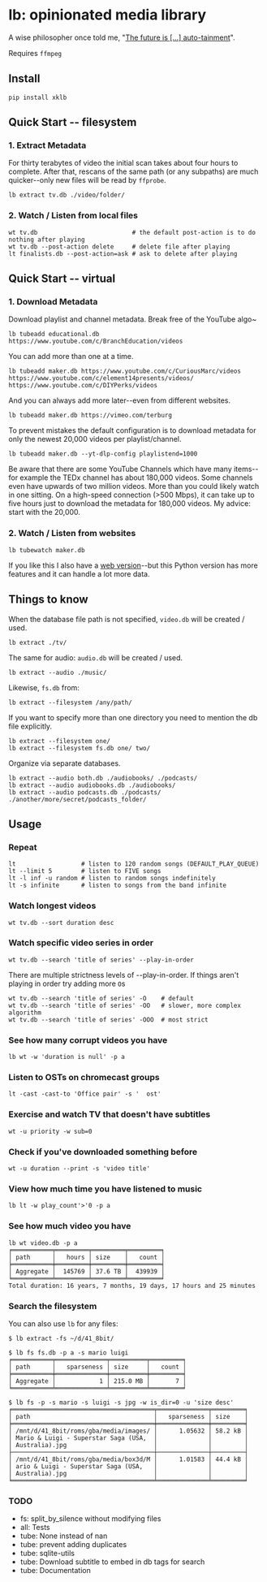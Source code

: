 # lb: opinionated media library

A wise philosopher once told me, "[The future is [...] auto-tainment](https://www.youtube.com/watch?v=F9sZFrsjPp0)".

Requires `ffmpeg`

## Install

    pip install xklb

## Quick Start -- filesystem

### 1. Extract Metadata

For thirty terabytes of video the initial scan takes about four hours to complete. After that, rescans of the same path (or any subpaths) are much quicker--only new files will be read by `ffprobe`.

    lb extract tv.db ./video/folder/

### 2. Watch / Listen from local files

    wt tv.db                          # the default post-action is to do nothing after playing
    wt tv.db --post-action delete     # delete file after playing
    lt finalists.db --post-action=ask # ask to delete after playing

## Quick Start -- virtual

### 1. Download Metadata

Download playlist and channel metadata. Break free of the YouTube algo~

    lb tubeadd educational.db https://www.youtube.com/c/BranchEducation/videos

You can add more than one at a time.

    lb tubeadd maker.db https://www.youtube.com/c/CuriousMarc/videos https://www.youtube.com/c/element14presents/videos/ https://www.youtube.com/c/DIYPerks/videos

And you can always add more later--even from different websites.

    lb tubeadd maker.db https://vimeo.com/terburg

To prevent mistakes the default configuration is to download metadata for only the newest 20,000 videos per playlist/channel.

    lb tubeadd maker.db --yt-dlp-config playlistend=1000

Be aware that there are some YouTube Channels which have many items--for example the TEDx channel has about 180,000 videos. Some channels even have upwards of two million videos. More than you could likely watch in one sitting. On a high-speed connection (>500 Mbps), it can take up to five hours just to download the metadata for 180,000 videos. My advice: start with the 20,000.

<!-- #### 1a. Get new videos for saved playlists

Tubeupdate will go through all added playlists and fetch metadata of any new videos not previously seen.

    lb tubeupdate

You can also include your own yt-dlp download archive to skip downloaded videos and speed up playlist scanning.

    lb tubeupdate --yt-dlp-config download_archive=rel/loc/archive.txt -->

### 2. Watch / Listen from websites

    lb tubewatch maker.db

If you like this I also have a [web version](https://unli.xyz/eject/)--but this Python version has more features and it can handle a lot more data.

## Things to know

When the database file path is not specified, `video.db` will be created / used.

    lb extract ./tv/

The same for audio: `audio.db` will be created / used.

    lb extract --audio ./music/

Likewise, `fs.db` from:

    lb extract --filesystem /any/path/

If you want to specify more than one directory you need to mention the db file explicitly.

    lb extract --filesystem one/
    lb extract --filesystem fs.db one/ two/

Organize via separate databases.

    lb extract --audio both.db ./audiobooks/ ./podcasts/
    lb extract --audio audiobooks.db ./audiobooks/
    lb extract --audio podcasts.db ./podcasts/ ./another/more/secret/podcasts_folder/

## Usage

### Repeat

    lt                  # listen to 120 random songs (DEFAULT_PLAY_QUEUE)
    lt --limit 5        # listen to FIVE songs
    lt -l inf -u random # listen to random songs indefinitely
    lt -s infinite      # listen to songs from the band infinite

### Watch longest videos

    wt tv.db --sort duration desc

### Watch specific video series in order

    wt tv.db --search 'title of series' --play-in-order

There are multiple strictness levels of --play-in-order. If things aren't playing in order try adding more `O`s

    wt tv.db --search 'title of series' -O    # default
    wt tv.db --search 'title of series' -OO   # slower, more complex algorithm
    wt tv.db --search 'title of series' -OOO  # most strict

### See how many corrupt videos you have

    lb wt -w 'duration is null' -p a

### Listen to OSTs on chromecast groups

    lt -cast -cast-to 'Office pair' -s '  ost'

### Exercise and watch TV that doesn't have subtitles

    wt -u priority -w sub=0

### Check if you've downloaded something before

    wt -u duration --print -s 'video title'

### View how much time you have listened to music

    lb lt -w play_count'>'0 -p a

### See how much video you have

    lb wt video.db -p a
    ╒═══════════╤═════════╤═════════╤═════════╕
    │ path      │   hours │ size    │   count │
    ╞═══════════╪═════════╪═════════╪═════════╡
    │ Aggregate │  145769 │ 37.6 TB │  439939 │
    ╘═══════════╧═════════╧═════════╧═════════╛
    Total duration: 16 years, 7 months, 19 days, 17 hours and 25 minutes

### Search the filesystem

You can also use `lb` for any files:

    $ lb extract -fs ~/d/41_8bit/

    $ lb fs fs.db -p a -s mario luigi
    ╒═══════════╤══════════════╤══════════╤═════════╕
    │ path      │   sparseness │ size     │   count │
    ╞═══════════╪══════════════╪══════════╪═════════╡
    │ Aggregate │            1 │ 215.0 MB │       7 │
    ╘═══════════╧══════════════╧══════════╧═════════╛

    $ lb fs -p -s mario -s luigi -s jpg -w is_dir=0 -u 'size desc'
    ╒═══════════════════════════════════════╤══════════════╤═════════╕
    │ path                                  │   sparseness │ size    │
    ╞═══════════════════════════════════════╪══════════════╪═════════╡
    │ /mnt/d/41_8bit/roms/gba/media/images/ │      1.05632 │ 58.2 kB │
    │ Mario & Luigi - Superstar Saga (USA,  │              │         │
    │ Australia).jpg                        │              │         │
    ├───────────────────────────────────────┼──────────────┼─────────┤
    │ /mnt/d/41_8bit/roms/gba/media/box3d/M │      1.01583 │ 44.4 kB │
    │ ario & Luigi - Superstar Saga (USA,   │              │         │
    │ Australia).jpg                        │              │         │
    ╘═══════════════════════════════════════╧══════════════╧═════════╛

### TODO

- fs: split_by_silence without modifying files
- all: Tests
- tube: None instead of nan
- tube: prevent adding duplicates
- tube: sqlite-utils
- tube: Download subtitle to embed in db tags for search
- tube: Documentation
